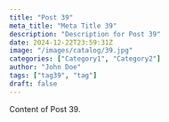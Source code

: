 ```yaml
---
title: "Post 39"
meta_title: "Meta Title 39"
description: "Description for Post 39"
date: 2024-12-22T23:59:31Z
image: "/images/catalog/39.jpg"
categories: ["Category1", "Category2"]
author: "John Doe"
tags: ["tag39", "tag"]
draft: false
---
```


Content of Post 39.

